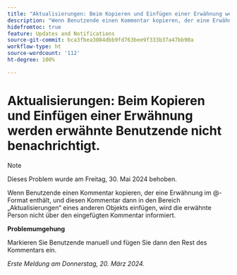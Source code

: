 ```yaml
---
title: "Aktualisierungen: Beim Kopieren und Einfügen einer Erwähnung werden erwähnte Benutzende nicht benachrichtigt."
description: "Wenn Benutzende einen Kommentar kopieren, der eine Erwähnung im @-Format enthält, und diesen Kommentar dann in den Bereich „Aktualisierungen“ eines anderen Objekts einfügen, wird die erwähnte Person nicht über den eingefügten Kommentar informiert."
hidefromtoc: true
feature: Updates and Notifications
source-git-commit: bca3fbea3084dbb9fd763bee9f333b37a47bb90a
workflow-type: ht
source-wordcount: '112'
ht-degree: 100%

---
```



# Aktualisierungen: Beim Kopieren und Einfügen einer Erwähnung werden erwähnte Benutzende nicht benachrichtigt.

>[!NOTE]
>
>Dieses Problem wurde am Freitag, 30. Mai 2024 behoben.

Wenn Benutzende einen Kommentar kopieren, der eine Erwähnung im @-Format enthält, und diesen Kommentar dann in den Bereich „Aktualisierungen“ eines anderen Objekts einfügen, wird die erwähnte Person nicht über den eingefügten Kommentar informiert.

**Problemumgehung**

Markieren Sie Benutzende manuell und fügen Sie dann den Rest des Kommentars ein.

_Erste Meldung am Donnerstag, 20. März 2024._
